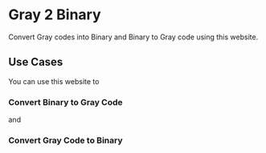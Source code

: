 # Gray 2 Binary
Convert Gray codes into Binary and Binary to Gray code using this website.

## Use Cases
You can use this website to
### Convert Binary to Gray Code
and
### Convert Gray Code to Binary

